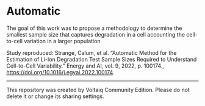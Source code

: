 # Automatic
The goal of this work was to propose a methodology to determine the smallest sample size that captures degradation in a cell accounting the cell-to-cell variation in a larger population

Study reproduced: Strange, Calum, et al. “Automatic Method for the Estimation of Li-Ion Degradation Test Sample Sizes Required to Understand Cell-to-Cell Variability.” Energy and AI, vol. 9, 2022, p. 100174., https://doi.org/10.1016/j.egyai.2022.100174. 

---

This repository was created by Voltaiq Community Edition. Please do not delete it or change its
sharing settings.
